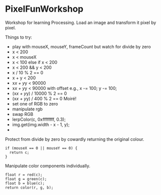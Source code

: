 PixelFunWorkshop
================

Workshop for learning Processing. Load an image and transform it pixel by pixel.

Things to try:
 - play with mouseX, mouseY, frameCount but watch for divide by zero
 - x < 200
 - x < mouseX
 - x < 100 else if x < 200
 - x < 200 && y < 200
 - x / 10 % 2 == 0
 - x + y < 200
 - x*x + y*y < 90000
 - x*x + y*y < 90000 with offset e.g., x -= 100; y -= 100;
 - (x*x + y*y) / 10000 % 2 == 0
 - (x*x + y*y) / 400 % 2 == 0 Moiré!
 - set one of RGB to zero
 - manipulate rgb
 - swap RGB
 - lerpColor(c, 0xffffffff, 0.3);
 - img.get(img.width - x - 1, y);
 - 

Protect from divide by zero by cowardly returning the original colour.
```
if (mouseX == 0 || mouseY == 0) {
  return c;
}
```

Manipulate color components individually.
```
float r = red(c);
float g = green(c);
float b = blue(c);
return color(r, g, b);
```

